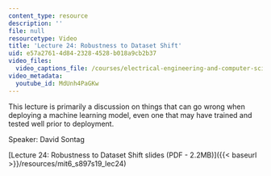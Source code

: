 ```yaml
---
content_type: resource
description: ''
file: null
resourcetype: Video
title: 'Lecture 24: Robustness to Dataset Shift'
uid: e57a2761-4d84-2328-4528-b018a9cb2b37
video_files:
  video_captions_file: /courses/electrical-engineering-and-computer-science/6-s897-machine-learning-for-healthcare-spring-2019/lecture-videos/lecture-24-robustness-to-dataset-shift/MdUnh4PaGKw.vtt
video_metadata:
  youtube_id: MdUnh4PaGKw
---
```


This lecture is primarily a discussion on things that can go wrong when deploying a machine learning model, even one that may have trained and tested well prior to deployment.

Speaker: David Sontag

[Lecture 24: Robustness to Dataset Shift slides (PDF - 2.2MB)]({{< baseurl >}}/resources/mit6_s897s19_lec24)